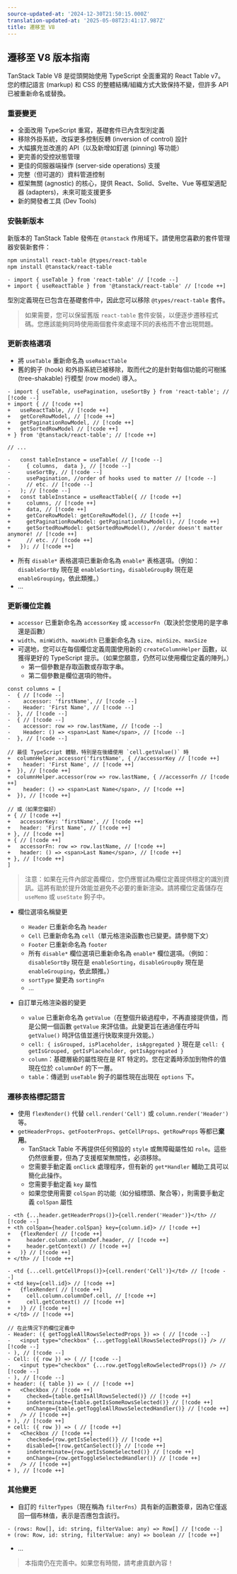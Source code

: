 ```yaml
---
source-updated-at: '2024-12-30T21:50:15.000Z'
translation-updated-at: '2025-05-08T23:41:17.987Z'
title: 遷移至 V8
---
```

## 遷移至 V8 版本指南

TanStack Table V8 是從頭開始使用 TypeScript 全面重寫的 React Table v7。您的標記語言 (markup) 和 CSS 的整體結構/組織方式大致保持不變，但許多 API 已被重新命名或替換。

### 重要變更

- 全面改用 TypeScript 重寫，基礎套件已內含型別定義
- 移除外掛系統，改採更多控制反轉 (inversion of control) 設計
- 大幅擴充並改進的 API（以及新增如釘選 (pinning) 等功能）
- 更完善的受控狀態管理
- 更佳的伺服器端操作 (server-side operations) 支援
- 完整（但可選的）資料管道控制
- 框架無關 (agnostic) 的核心，提供 React、Solid、Svelte、Vue 等框架適配器 (adapters)，未來可能支援更多
- 新的開發者工具 (Dev Tools)

### 安裝新版本

新版本的 TanStack Table 發佈在 `@tanstack` 作用域下。請使用您喜歡的套件管理器安裝新套件：

```bash
npm uninstall react-table @types/react-table
npm install @tanstack/react-table
```

```tsx
- import { useTable } from 'react-table' // [!code --]
+ import { useReactTable } from '@tanstack/react-table' // [!code ++]
```

型別定義現在已包含在基礎套件中，因此您可以移除 `@types/react-table` 套件。

> 如果需要，您可以保留舊版 `react-table` 套件安裝，以便逐步遷移程式碼。您應該能夠同時使用兩個套件來處理不同的表格而不會出現問題。

### 更新表格選項

- 將 `useTable` 重新命名為 `useReactTable`
- 舊的鉤子 (hook) 和外掛系統已被移除，取而代之的是針對每個功能的可樹搖 (tree-shakable) 行模型 (row model) 導入。

```tsx
- import { useTable, usePagination, useSortBy } from 'react-table'; // [!code --]
+ import { // [!code ++]
+   useReactTable, // [!code ++]
+   getCoreRowModel, // [!code ++]
+   getPaginationRowModel, // [!code ++]
+   getSortedRowModel // [!code ++]
+ } from '@tanstack/react-table'; // [!code ++]

// ...

-   const tableInstance = useTable( // [!code --]
-     { columns,  data }, // [!code --]
-     useSortBy, // [!code --]
-     usePagination, //order of hooks used to matter // [!code --]
-     // etc. // [!code --]
-   ); // [!code --]
+   const tableInstance = useReactTable({ // [!code ++]
+     columns, // [!code ++]
+     data, // [!code ++]
+     getCoreRowModel: getCoreRowModel(), // [!code ++]
+     getPaginationRowModel: getPaginationRowModel(), // [!code ++]
+     getSortedRowModel: getSortedRowModel(), //order doesn't matter anymore! // [!code ++]
+     // etc. // [!code ++]
+   }); // [!code ++]
```

- 所有 `disable*` 表格選項已重新命名為 `enable*` 表格選項。（例如：`disableSortBy` 現在是 `enableSorting`，`disableGroupBy` 現在是 `enableGrouping`，依此類推。）
- ...

### 更新欄位定義

- `accessor` 已重新命名為 `accessorKey` 或 `accessorFn`（取決於您使用的是字串還是函數）
- `width`、`minWidth`、`maxWidth` 已重新命名為 `size`、`minSize`、`maxSize`
- 可選地，您可以在每個欄位定義周圍使用新的 `createColumnHelper` 函數，以獲得更好的 TypeScript 提示。（如果您願意，仍然可以使用欄位定義的陣列。）
  - 第一個參數是存取函數或存取字串。
  - 第二個參數是欄位選項的物件。

```tsx
const columns = [
-  { // [!code --]
-    accessor: 'firstName', // [!code --]
-    Header: 'First Name', // [!code --]
-  }, // [!code --]
-  { // [!code --]
-    accessor: row => row.lastName, // [!code --]
-    Header: () => <span>Last Name</span>, // [!code --]
-  }, // [!code --]

// 最佳 TypeScript 體驗，特別是在後續使用 `cell.getValue()` 時
+  columnHelper.accessor('firstName', { //accessorKey // [!code ++]
+    header: 'First Name', // [!code ++]
+  }), // [!code ++]
+  columnHelper.accessor(row => row.lastName, { //accessorFn // [!code ++]
+    header: () => <span>Last Name</span>, // [!code ++]
+  }), // [!code ++]

// 或（如果您偏好）
+ { // [!code ++]
+   accessorKey: 'firstName', // [!code ++]
+   header: 'First Name', // [!code ++]
+ }, // [!code ++]
+ { // [!code ++]
+   accessorFn: row => row.lastName, // [!code ++]
+   header: () => <span>Last Name</span>, // [!code ++]
+ }, // [!code ++]
]
```

> 注意：如果在元件內部定義欄位，您仍應嘗試為欄位定義提供穩定的識別資訊。這將有助於提升效能並避免不必要的重新渲染。請將欄位定義儲存在 `useMemo` 或 `useState` 鉤子中。

- 欄位選項名稱變更

  - `Header` 已重新命名為 `header`
  - `Cell` 已重新命名為 `cell`（單元格渲染函數也已變更。請參閱下文）
  - `Footer` 已重新命名為 `footer`
  - 所有 `disable*` 欄位選項已重新命名為 `enable*` 欄位選項。（例如：`disableSortBy` 現在是 `enableSorting`，`disableGroupBy` 現在是 `enableGrouping`，依此類推。）
  - `sortType` 變更為 `sortingFn`
  - ...

- 自訂單元格渲染器的變更

  - `value` 已重新命名為 `getValue`（在整個升級過程中，不再直接提供值，而是公開一個函數 `getValue` 來評估值。此變更旨在通過僅在呼叫 `getValue()` 時評估值並進行快取來提升效能。）
  - `cell: { isGrouped, isPlaceholder, isAggregated }` 現在是 `cell: { getIsGrouped, getIsPlaceholder, getIsAggregated }`
  - `column`：基礎層級的屬性現在是 RT 特定的。您在定義時添加到物件的值現在位於 `columnDef` 的下一層。
  - `table`：傳遞到 `useTable` 鉤子的屬性現在出現在 `options` 下。

### 遷移表格標記語言

- 使用 `flexRender()` 代替 `cell.render('Cell')` 或 `column.render('Header')` 等。
- `getHeaderProps`、`getFooterProps`、`getCellProps`、`getRowProps` 等都已**棄用**。
  - TanStack Table 不再提供任何預設的 `style` 或無障礙屬性如 `role`。這些仍然很重要，但為了支援框架無關性，必須移除。
  - 您需要手動定義 `onClick` 處理程序，但有新的 `get*Handler` 輔助工具可以簡化此操作。
  - 您需要手動定義 `key` 屬性
  - 如果您使用需要 `colSpan` 的功能（如分組標頭、聚合等），則需要手動定義 `colSpan` 屬性

```tsx
- <th {...header.getHeaderProps()}>{cell.render('Header')}</th> // [!code --]
+ <th colSpan={header.colSpan} key={column.id}> // [!code ++]
+   {flexRender( // [!code ++]
+     header.column.columnDef.header, // [!code ++]
+     header.getContext() // [!code ++]
+   )} // [!code ++]
+ </th> // [!code ++]
```

```tsx
- <td {...cell.getCellProps()}>{cell.render('Cell')}</td> // [!code --]
+ <td key={cell.id}> // [!code ++]
+   {flexRender( // [!code ++]
+     cell.column.columnDef.cell, // [!code ++]
+     cell.getContext() // [!code ++]
+   )} // [!code ++]
+ </td> // [!code ++]
```

```tsx
// 在此情況下的欄位定義中
- Header: ({ getToggleAllRowsSelectedProps }) => ( // [!code --]
-   <input type="checkbox" {...getToggleAllRowsSelectedProps()} /> // [!code --]
- ), // [!code --]
- Cell: ({ row }) => ( // [!code --]
-   <input type="checkbox" {...row.getToggleRowSelectedProps()} /> // [!code --]
- ), // [!code --]
+ header: ({ table }) => ( // [!code ++]
+   <Checkbox // [!code ++]
+     checked={table.getIsAllRowsSelected()} // [!code ++]
+     indeterminate={table.getIsSomeRowsSelected()} // [!code ++]
+     onChange={table.getToggleAllRowsSelectedHandler()} // [!code ++]
+   /> // [!code ++]
+ ), // [!code ++]
+ cell: ({ row }) => ( // [!code ++]
+   <Checkbox // [!code ++]
+     checked={row.getIsSelected()} // [!code ++]
+     disabled={!row.getCanSelect()} // [!code ++]
+     indeterminate={row.getIsSomeSelected()} // [!code ++]
+     onChange={row.getToggleSelectedHandler()} // [!code ++]
+   /> // [!code ++]
+ ), // [!code ++]
```

### 其他變更

- 自訂的 `filterTypes`（現在稱為 `filterFns`）具有新的函數簽章，因為它僅返回一個布林值，表示是否應包含該行。

```tsx
- (rows: Row[], id: string, filterValue: any) => Row[] // [!code --]
+ (row: Row, id: string, filterValue: any) => boolean // [!code ++]
```

- ...

> 本指南仍在完善中。如果您有時間，請考慮貢獻內容！
